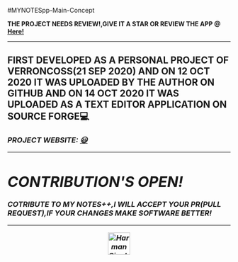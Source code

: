 #MYNOTESpp-Main-Concept
<p><b>THE PROJECT NEEDS REVIEW!,GIVE IT A STAR OR REVIEW THE APP @<a href="https://sourceforge.net/projects/mynotespp-main-concept/"> Here!</a>
<hr>
<h2>FIRST DEVELOPED AS A PERSONAL PROJECT OF VERRONCOSS(21 SEP 2020) AND ON 12 OCT 2020 IT WAS UPLOADED BY THE AUTHOR ON GITHUB AND ON 14 OCT 2020 IT WAS UPLOADED AS A TEXT EDITOR APPLICATION ON SOURCE FORGE💻</h2>
<h3><i>PROJECT WEBSITE: <a href="https://verroncoss.github.io/MYNOTESpp-Main-Concept/">😃</a>
  <hr>
  <h1> CONTRIBUTION'S OPEN!</h1>
  <p><b>COTRIBUTE TO MY NOTES++,I WILL ACCEPT YOUR PR(PULL REQUEST),IF YOUR CHANGES MAKE SOFTWARE BETTER!</b></p>
<hr>
<center>
<a href="https://dev.to/harmansingh">
  <img src="https://d2fltix0v2e0sb.cloudfront.net/dev-badge.svg" alt="Harman Singh's DEV Profile" height="50" width="50">
</a></center>
